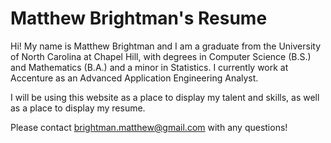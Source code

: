 # Matthew Brightman's Resume

Hi! My name is Matthew Brightman and I am a graduate from the University of North Carolina at Chapel Hill, 
with degrees in Computer Science (B.S.) and Mathematics (B.A.) and a minor in Statistics. I currently work at Accenture 
as an Advanced Application Engineering Analyst.

I will be using this website as a place to display my talent and skills, as well as a place to display my resume.

Please contact brightman.matthew@gmail.com with any questions!